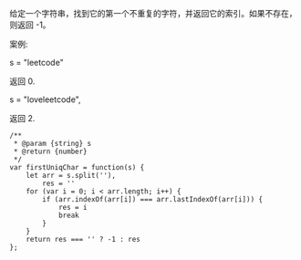 给定一个字符串，找到它的第一个不重复的字符，并返回它的索引。如果不存在，则返回 -1。

案例:

s = "leetcode"

返回 0.

s = "loveleetcode",

返回 2.

```
/**
 * @param {string} s
 * @return {number}
 */
var firstUniqChar = function(s) {
    let arr = s.split(''),
        res = ''
    for (var i = 0; i < arr.length; i++) {
        if (arr.indexOf(arr[i]) === arr.lastIndexOf(arr[i])) {
            res = i
            break
        }
    }
    return res === '' ? -1 : res
};
```

